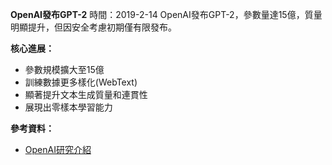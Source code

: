 **OpenAI發布GPT-2**
時間：2019-2-14
OpenAI發布GPT-2，參數量達15億，質量明顯提升，但因安全考慮初期僅有限發布。

**核心進展：**

* 參數規模擴大至15億
* 訓練數據更多樣化(WebText)
* 顯著提升文本生成質量和連貫性
* 展現出零樣本學習能力

**參考資料：**

* [OpenAI研究介紹](https://openai.com/research/better-language-models)